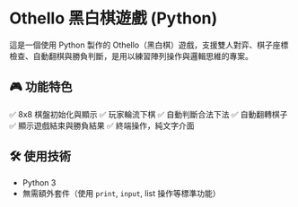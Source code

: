 
# Othello 黑白棋遊戲 (Python)

這是一個使用 Python 製作的 Othello（黑白棋）遊戲，支援雙人對弈、棋子座標檢查、自動翻棋與勝負判斷，是用以練習陣列操作與邏輯思維的專案。

## 🎮 功能特色

 ✅ 8x8 棋盤初始化與顯示
 ✅ 玩家輪流下棋
 ✅ 自動判斷合法下法
 ✅ 自動翻轉棋子
 ✅ 顯示遊戲結束與勝負結果
 ✅ 終端操作，純文字介面

## 🛠️ 使用技術

- Python 3
- 無需額外套件（使用 `print`, `input`, list 操作等標準功能）
